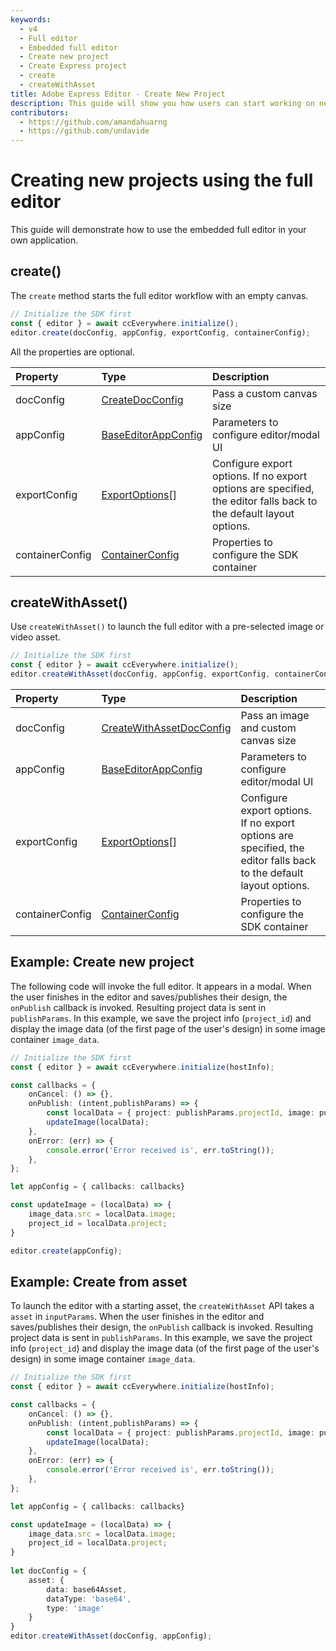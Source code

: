 ```yaml
---
keywords:
  - v4
  - Full editor
  - Embedded full editor
  - Create new project 
  - Create Express project 
  - create
  - createWithAsset
title: Adobe Express Editor - Create New Project
description: This guide will show you how users can start working on new projects in an embedded Adobe Express editor. 
contributors:
  - https://github.com/amandahuarng
  - https://github.com/undavide
---
```


# Creating new projects using the full editor

This guide will demonstrate how to use the embedded full editor in your own application.

## create()

The `create` method starts the full editor workflow with an empty canvas.

```js
// Initialize the SDK first
const { editor } = await ccEverywhere.initialize(); 
editor.create(docConfig, appConfig, exportConfig, containerConfig); 
```

All the properties are optional.

| Property | Type| Description
| :-- | :-- | :--
| docConfig | [CreateDocConfig](../../../reference/cc-everywhere/editor/index.md#createdocconfig) | Pass a custom canvas size
| appConfig | [BaseEditorAppConfig](../../../reference/cc-everywhere/editor/index.md#baseeditorappconfig) | Parameters to configure editor/modal UI
| exportConfig | [ExportOptions](../../../reference/types/index.md#exportoptions)[] | Configure export options. If no export options are specified, the editor falls back to the default layout options.
| containerConfig | [ContainerConfig](../../../reference/types/index.md#containerconfig) | Properties to configure the SDK container

## createWithAsset()

Use `createWithAsset()` to launch the full editor with a pre-selected image or video asset.

```js
// Initialize the SDK first
const { editor } = await ccEverywhere.initialize(); 
editor.createWithAsset(docConfig, appConfig, exportConfig, containerConfig); 
```

| Property | Type| Description
| :-- | :-- | :--
| docConfig | [CreateWithAssetDocConfig](../../../reference/cc-everywhere/editor/index.md#createwithassetdocconfig) | Pass an image and custom canvas size
| appConfig | [BaseEditorAppConfig](../../../reference/cc-everywhere/editor/index.md#baseeditorappconfig) | Parameters to configure editor/modal UI
| exportConfig | [ExportOptions](../../../reference/types/index.md#exportoptions)[] | Configure export options. If no export options are specified, the editor falls back to the default layout options.
| containerConfig | [ContainerConfig](../../../reference/types/index.md#containerconfig) | Properties to configure the SDK container

## Example: Create new project

The following code will invoke the full editor. It appears in a modal. When the user finishes in the editor and saves/publishes their design, the `onPublish` callback is invoked. Resulting project data is sent in `publishParams`. In this example, we save the project info (`project_id`) and display the image data (of the first page of the user's design) in some image container `image_data`.

``` ts title="create-new-project.js"
// Initialize the SDK first
const { editor } = await ccEverywhere.initialize(hostInfo); 

const callbacks = {
    onCancel: () => {},
    onPublish: (intent,publishParams) => {
        const localData = { project: publishParams.projectId, image: publishParams.asset[0].data };
        updateImage(localData);
    },
    onError: (err) => {
        console.error('Error received is', err.toString());
    },
};

let appConfig = { callbacks: callbacks}

const updateImage = (localData) => {
    image_data.src = localData.image;
    project_id = localData.project;
}

editor.create(appConfig);
```

## Example: Create from asset

To launch the editor with a starting asset, the `createWithAsset` API takes a `asset` in `inputParams`. When the user finishes in the editor and saves/publishes their design, the `onPublish` callback is invoked. Resulting project data is sent in `publishParams`. In this example, we save the project info (`project_id`) and display the image data (of the first page of the user's design) in some image container `image_data`.

``` ts title="create-from-asset.js" hl_lines="5"
// Initialize the SDK first
const { editor } = await ccEverywhere.initialize(hostInfo);

const callbacks = {
    onCancel: () => {},
    onPublish: (intent,publishParams) => {
        const localData = { project: publishParams.projectId, image: publishParams.asset[0].data };
        updateImage(localData);
    },
    onError: (err) => {
        console.error('Error received is', err.toString());
    },
};

let appConfig = { callbacks: callbacks}

const updateImage = (localData) => {
    image_data.src = localData.image;
    project_id = localData.project;
}
 
let docConfig = {
    asset: {
        data: base64Asset,
        dataType: 'base64',
        type: 'image' 
    }
}
editor.createWithAsset(docConfig, appConfig);
```
